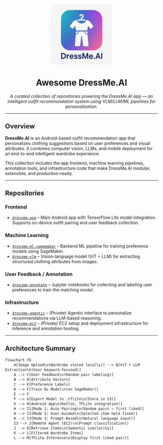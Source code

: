 <p align="center">
  <img src="assets/ic_launcher-playstore.png" alt="DressMe.AI Logo" width="200"/>
</p>

<h1 align="center">Awesome DressMe.AI</h1>

<p align="center">
  <em>A curated collection of repositories powering the DressMe.AI app — an intelligent outfit recommendation system using VLM/LLM/ML pipelines for personalization.</em>
</p>

---

## Overview

**DressMe.AI** is an Android-based outfit recommendation app that personalizes clothing suggestions based on user preferences and visual attributes. It combines computer vision, LLMs, and mobile deployment for an end-to-end intelligent wardrobe experience.

This collection includes the app frontend, machine learning pipelines, annotation tools, and infrastructure code that make DressMe.AI modular, extensible, and production-ready.

---

## Repositories

### Frontend

- [`dressme-app`](https://github.com/DressMe-AI/dressme-app) – Main Android app with TensorFlow Lite model integration. Supports on-device outfit pairing and user feedback collection.

### Machine Learning

- [`dressme-ml-sagemaker`](https://github.com/DressMe-AI/dressme-ml-sagemaker) – Backend ML pipeline for training preference models using SageMaker.
- [`dressme-vlm`](https://github.com/DressMe-AI/dressme-vlm) – Vision-language model (ViT + LLM) for extracting structured clothing attributes from images.

### User Feedback / Annotation

- [`dressme-annotate`](https://github.com/DressMe-AI/dressme-annotate) – Jupyter notebooks for collecting and labeling user preferences to train the matching model.

### Infrastructure

- [`dressme-agentic`](https://github.com/DressMe-AI/dressme-agentic) – *(Private)* Agentic interface to personalize recommendations via LLM-based reasoning.
- [`dressme-ec2`](https://github.com/DressMe-AI/dressme-ec2) – *(Private)* EC2 setup and deployment infrastructure for inference and annotation hosting.

---

## Architecture Summary
```mermaid
flowchart TD
    A[Image Upload\n(Wardrobe stored locally)] --> B[ViT + LLM Extraction\n(User keyword-focused)]
    A --> C[User Feedback\n(Random pair labeling)]
    B --> D[Attribute Vectors]
    C --> E[Preference Labels]
    D --> F[Train DL Model\n(on SageMaker)]
    E --> F
    F --> G[Export Model to .tflite\n(Store in S3)]
    G --> H[Android App\n(Kotlin, TFLite integration)]
    H --> I1[Mode 1: Auto Pairing\n(Random pairs → first liked)]
    H --> I2[Mode 2: User-Guided\n(Selected item held fixed)]
    H --> I3[Mode 3: Prompt-Based\n(Natural language input)]
    I3 --> J[Remote Agent (EC2)\n(Prompt classification)]
    J --> K[Retrieve Items\n(Semantic similarity)]
    K --> L[Filtered Wardrobe Items]
    L --> M[TFLite Inference\n(Display first liked pair)]


